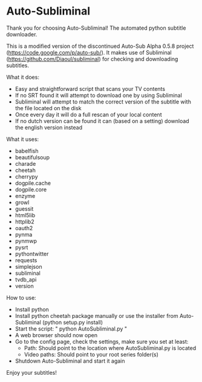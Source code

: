 Auto-Subliminal
===============

Thank you for choosing Auto-Subliminal! The automated python subtitle downloader.

This is a modified version of the discontinued Auto-Sub Alpha 0.5.8 project (https://code.google.com/p/auto-sub/).
It makes use of Subliminal (https://github.com/Diaoul/subliminal) for checking and downloading subtitles.

What it does:

 * Easy and straightforward script that scans your TV contents
 * If no SRT found it will attempt to download one by using Subliminal
 * Subliminal will attempt to match the correct version of the subtitle with the file located on the disk
 * Once every day it will do a full rescan of your local content
 * If no dutch version can be found it can (based on a setting) download the english version instead

What it uses:

 * babelfish
 * beautifulsoup
 * charade
 * cheetah
 * cherrypy
 * dogpile.cache
 * dogpile.core
 * enzyme
 * growl
 * guessit
 * html5lib
 * httplib2
 * oauth2
 * pynma
 * pynmwp
 * pysrt
 * pythontwitter
 * requests
 * simplejson
 * subliminal
 * tvdb_api
 * version

How to use:

 * Install python
 * Install python cheetah package manually or use the installer from Auto-Subliminal (python setup.py install)
 * Start the script: " python AutoSubliminal.py "
 * A web browser should now open
 * Go to the config page, check the settings, make sure you set at least:
    * Path: Should point to the location where AutoSubliminal.py is located
    * Video paths: Should point to your root series folder(s)
 * Shutdown Auto-Subliminal and start it again

Enjoy your subtitles!
